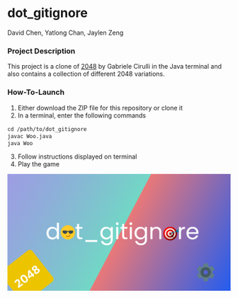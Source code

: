 # dot_gitignore

David Chen, Yatlong Chan, Jaylen Zeng

### Project Description
This project is a clone of [2048](https://play2048.co/) by Gabriele Cirulli in the Java terminal and also contains a collection of different 2048 variations.

### How-To-Launch
1. Either download the ZIP file for this repository or clone it 
2. In a terminal, enter the following commands
```
cd /path/to/dot_gitignore
javac Woo.java
java Woo
```
3. Follow instructions displayed on terminal
4. Play the game

![Tux, the Linux mascot](/flag.jpg)
